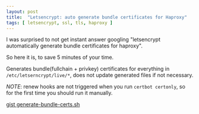 ```yaml
---
layout: post
title:  "Letsencrypt: auto generate bundle certificates for Haproxy"
tags: [ letsencrypt, ssl, tls, haproxy ]
---
```


I was surprised to not get instant answer googling "letsencrypt automatically generate bundle certificates for haproxy".

So here it is, to save 5 minutes of your time.

Generates bundle(fullchain + privkey) certificates for everything in `/etc/letserncrypt/live/*`, does not update generated files if not necessary.

*NOTE*: renew hooks are not triggered when you run `certbot certonly`, so for the first time you should run it manually.

<script src="https://gist.github.com/selivan/a65b2c8dfe1a2563b50d822727fa7d0f.js"></script>

<noscript><a href="https://gist.github.com/selivan/a65b2c8dfe1a2563b50d822727fa7d0f">gist generate-bundle-certs.sh </a></noscript>

